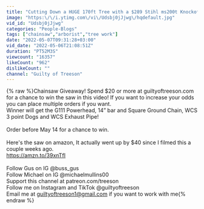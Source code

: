 ```yaml
---
title: "Cutting Down a HUGE 170ft Tree with a $289 Stihl ms200t Knockoff! Holtzforma G111 Review!"
image: "https:\/\/i.ytimg.com\/vi\/Udsbj0jJjwg\/hqdefault.jpg"
vid_id: "Udsbj0jJjwg"
categories: "People-Blogs"
tags: ["chainsaw","arborist","tree work"]
date: "2022-05-07T09:31:28+03:00"
vid_date: "2022-05-06T21:08:51Z"
duration: "PT52M3S"
viewcount: "16357"
likeCount: "962"
dislikeCount: ""
channel: "Guilty of Treeson"
---
```

{% raw %}Chainsaw Giveaway! Spend $20 or more at guiltyoftreeson.com for a chance to win the saw in this video! If you want to increase your odds you can place multiple orders if you want.<br />Winner will get the G111 Powerhead, 14” bar and Square Ground Chain, WCS 3 point Dogs and WCS Exhaust Pipe!<br /><br />Order before May 14 for a chance to win.<br /><br />Here's the saw on amazon, It actually went up by $40 since I filmed this a couple weeks ago.<br /><a rel="nofollow" target="blank" href="https://amzn.to/39xnTfI">https://amzn.to/39xnTfI</a><br /><br />Follow Gus on IG @buss_gus<br />Follow Michael on IG @michaelmullins00<br />Support this channel at patreon.com/treeson<br />Follow me on Instagram and TikTok @guiltyoftreeson<br />Email me at guiltyoftreeson1@gmail.com if you want to work with me{% endraw %}
